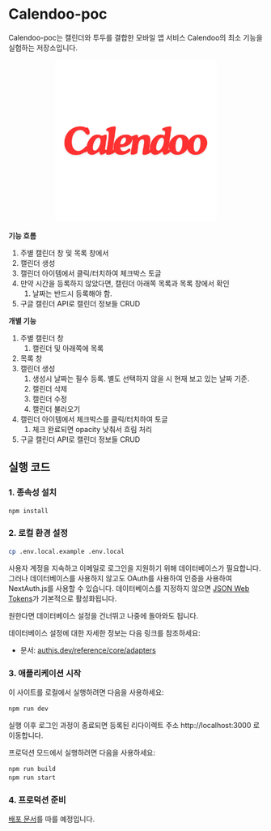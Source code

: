 # Calendoo-poc
Calendoo-poc는 캘린더와 투두를 결합한 모바일 앱 서비스 Calendoo의 최소 기능을 실험하는 저장소입니다.

<div align="center">
    <img src="./public/logo-prof-ver-red.png" alt="서비스 로고" width="320" height="320">
</div>


**기능 흐름**

1. 주별 캘린더 창 및 목록 창에서
2. 캘린더 생성
3. 캘린더 아이템에서 클릭/터치하여 체크박스 토글
4. 만약 시간을 등록하지 않았다면, 캘린더 아래쪽 목록과 목록 창에서 확인
    1. 날짜는 반드시 등록해야 함.
5. 구글 캘린더 API로 캘린더 정보들 CRUD

**개별 기능**

1. 주별 캘린더 창
    1. 캘린더 및 아래쪽에 목록
2. 목록 창
3. 캘린더 생성
    1. 생성시 날짜는 필수 등록. 별도 선택하지 않을 시 현재 보고 있는 날짜 기준.
    2. 캘린더 삭제
    3. 캘린더 수정
    4. 캘린더 불러오기
4. 캘린더 아이템에서 체크박스를 클릭/터치하여 토글
    1. 체크 완료되면 opacity 낮춰서 흐림 처리
5. 구글 캘린더 API로 캘린더 정보들 CRUD

## 실행 코드
### 1. 종속성 설치
```sh
npm install
```

### 2. 로컬 환경 설정
```sh
cp .env.local.example .env.local
```

사용자 계정을 지속하고 이메일로 로그인을 지원하기 위해 데이터베이스가 필요합니다. 그러나 데이터베이스를 사용하지 않고도 OAuth를 사용하여 인증을 사용하여 NextAuth.js를 사용할 수 있습니다. 데이터베이스를 지정하지 않으면 [JSON Web Tokens](https://jwt.io/introduction)가 기본적으로 활성화됩니다.

원한다면 데이터베이스 설정을 건너뛰고 나중에 돌아와도 됩니다.

데이터베이스 설정에 대한 자세한 정보는 다음 링크를 참조하세요:

- 문서: [authjs.dev/reference/core/adapters](https://authjs.dev/reference/core/adapters)

### 3. 애플리케이션 시작

이 사이트를 로컬에서 실행하려면 다음을 사용하세요:

```sh
npm run dev
```
실행 이후 로그인 과정이 종료되면 등록된 리다이렉트 주소 http://localhost:3000 로 이동합니다.

프로덕션 모드에서 실행하려면 다음을 사용하세요:

```sh
npm run build
npm run start
```

### 4. 프로덕션 준비

[배포 문서](https://authjs.dev/getting-started/deployment)를 따를 예정입니다.




